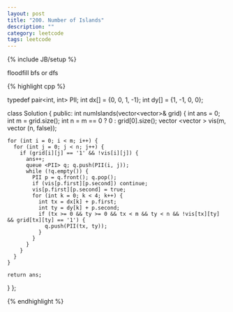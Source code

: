 ```yaml
---
layout: post
title: "200. Number of Islands"
description: ""
category: leetcode
tags: leetcode
---
```

{% include JB/setup %}

floodfill bfs or dfs

{% highlight cpp %}

typedef pair<int, int> PII;
int dx[] = {0, 0, 1, -1};
int dy[] = {1, -1, 0, 0};

class Solution {
public:
  int numIslands(vector<vector<char>>& grid) {
    int ans = 0;
    int m = grid.size();
    int n = m == 0 ? 0 : grid[0].size();
    vector <vector <bool> > vis(m, vector <bool>(n, false));

    for (int i = 0; i < m; i++) {
      for (int j = 0; j < n; j++) {
        if (grid[i][j] == '1' && !vis[i][j]) {
          ans++;
          queue <PII> q; q.push(PII(i, j));
          while (!q.empty()) {
            PII p = q.front(); q.pop();
            if (vis[p.first][p.second]) continue;
            vis[p.first][p.second] = true;
            for (int k = 0; k < 4; k++) {
              int tx = dx[k] + p.first;
              int ty = dy[k] + p.second;
              if (tx >= 0 && ty >= 0 && tx < m && ty < n && !vis[tx][ty] && grid[tx][ty] == '1') {
                q.push(PII(tx, ty));
              }
            }
          }
        }
      }
    }

    return ans;
  }
};

{% endhighlight %}
